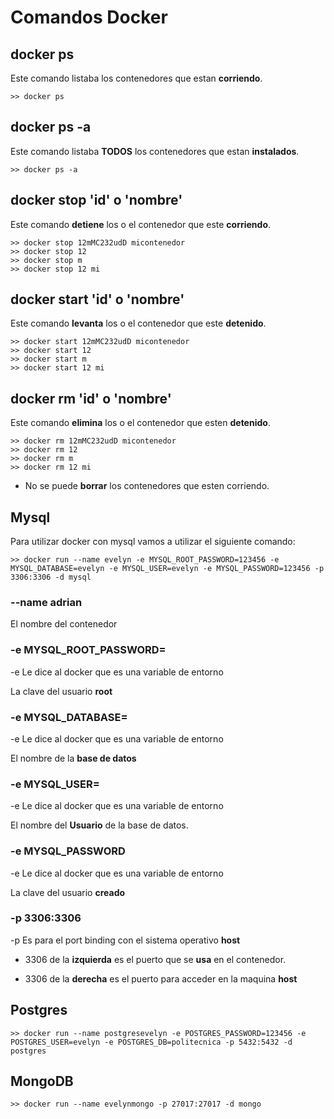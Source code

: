 # Comandos Docker

## docker ps

Este comando listaba los contenedores que estan **corriendo**.
```
>> docker ps
```

## docker ps -a

Este comando listaba **TODOS** los contenedores que estan **instalados**.
```
>> docker ps -a
```

## docker stop 'id' o 'nombre'

Este comando **detiene** los o el  contenedor que este **corriendo**.
```
>> docker stop 12mMC232udD micontenedor
>> docker stop 12
>> docker stop m
>> docker stop 12 mi
```

## docker start 'id' o 'nombre'

Este comando **levanta** los o el  contenedor que este **detenido**.
```
>> docker start 12mMC232udD micontenedor
>> docker start 12
>> docker start m
>> docker start 12 mi
```

## docker rm 'id' o 'nombre'

Este comando **elimina** los o el  contenedor que esten **detenido**.
```
>> docker rm 12mMC232udD micontenedor
>> docker rm 12
>> docker rm m
>> docker rm 12 mi
```

* No se puede **borrar** los contenedores que esten corriendo.

## Mysql

Para utilizar docker con mysql vamos a utilizar el siguiente comando:

```
>> docker run --name evelyn -e MYSQL_ROOT_PASSWORD=123456 -e MYSQL_DATABASE=evelyn -e MYSQL_USER=evelyn -e MYSQL_PASSWORD=123456 -p 3306:3306 -d mysql
```
### --name adrian

El nombre del contenedor

### -e MYSQL_ROOT_PASSWORD=

-e Le dice al docker que es una variable de entorno

La clave del usuario **root**


### -e MYSQL_DATABASE=

-e Le dice al docker que es una variable de entorno

El nombre de la **base de datos**

### -e MYSQL_USER=

-e Le dice al docker que es una variable de entorno

El nombre del **Usuario** de la base de datos.

### -e MYSQL_PASSWORD

-e Le dice al docker que es una variable de entorno

La clave del usuario **creado**

### -p 3306:3306

-p Es para el port binding con el sistema operativo **host**

- 3306 de la **izquierda** es el puerto que se **usa** en el contenedor.

- 3306 de la **derecha** es el puerto para acceder en la maquina **host**

## Postgres
```
>> docker run --name postgresevelyn -e POSTGRES_PASSWORD=123456 -e POSTGRES_USER=evelyn -e POSTGRES_DB=politecnica -p 5432:5432 -d postgres
```
## MongoDB

```
>> docker run --name evelynmongo -p 27017:27017 -d mongo
```

